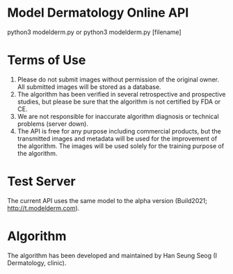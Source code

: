 # Model Dermatology Online API 

python3 modelderm.py
or
python3 modelderm.py [filename]

# Terms of Use
1) Please do not submit images without permission of the original owner. All submitted images will be stored as a database. 
2) The algorithm has been verified in several retrospective and prospective studies, but please be sure that the algorithm is not certified by FDA or CE.
3) We are not responsible for inaccurate algorithm diagnosis or technical problems (server down).
4) The API is free for any purpose including commercial products, but the transmitted images and metadata will be used for the improvement of the algorithm. The images will be used solely for the training purpose of the algorithm.

# Test Server
The current API uses the same model to the alpha version (Build2021; http://t.modelderm.com).

# Algorithm
The algorithm has been developed and maintained by Han Seung Seog (I Dermatology, clinic).
